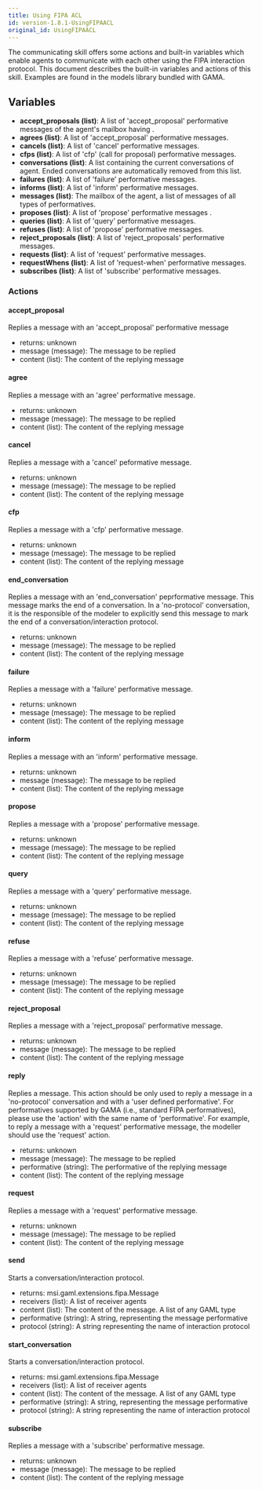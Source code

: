 ```yaml
---
title: Using FIPA ACL
id: version-1.8.1-UsingFIPAACL
original_id: UsingFIPAACL
---
```


[//]: # (keyword|concept_fipa)
[//]: # (startConcept|fipa_acl)


The communicating skill offers some actions and built-in variables which enable agents to communicate with each other using the FIPA interaction protocol. This document describes the built-in variables and actions of this skill. Examples are found in the models library bundled with GAMA.

## Variables

* **accept_proposals (list)**: A list of 'accept_proposal' performative messages of the agent's mailbox having .
* **agrees (list)**: A list of 'accept_proposal' performative messages.
* **cancels (list)**: A list of 'cancel' performative messages.
* **cfps (list)**: A list of 'cfp' (call for proposal) performative messages.
* **conversations (list)**: A list containing the current conversations of agent. Ended conversations are automatically removed from this list.
* **failures (list)**: A list of 'failure' performative messages.
* **informs (list)**: A list of 'inform' performative messages.
* **messages (list)**: The mailbox of the agent, a list of messages of all types of performatives.
* **proposes (list)**: A list of 'propose' performative messages .
* **queries (list)**: A list of 'query' performative messages.
* **refuses (list)**: A list of 'propose' performative messages.
* **reject_proposals (list)**: A list of 'reject_proposals' performative messages.
* **requests (list)**: A list of 'request' performative messages.
* **requestWhens (list)**: A list of 'request-when' performative messages.
* **subscribes (list)**: A list of 'subscribe' performative messages.

### Actions
#### accept_proposal
Replies a message with an 'accept_proposal' performative message

* returns: unknown
* message (message): The message to be replied
* content (list): The content of the replying message

#### agree
Replies a message with an 'agree' performative message.

* returns: unknown
* message (message): The message to be replied
* content (list): The content of the replying message

#### cancel
Replies a message with a 'cancel' peformative message.

* returns: unknown
* message (message): The message to be replied
* content (list): The content of the replying message

#### cfp
Replies a message with a 'cfp' performative message.

* returns: unknown
* message (message): The message to be replied
* content (list): The content of the replying message

#### end_conversation
Replies a message with an 'end_conversation' peprformative message. This message marks the end of a conversation. In a 'no-protocol' conversation, it is the responsible of the modeler to explicitly send this message to mark the end of a conversation/interaction protocol.

* returns: unknown
* message (message): The message to be replied
* content (list): The content of the replying message

#### failure
Replies a message with a 'failure' performative message.

* returns: unknown
* message (message): The message to be replied
* content (list): The content of the replying message

#### inform
Replies a message with an 'inform' performative message.

* returns: unknown
* message (message): The message to be replied
* content (list): The content of the replying message

#### propose
Replies a message with a 'propose' performative message.

* returns: unknown
* message (message): The message to be replied
* content (list): The content of the replying message

#### query
Replies a message with a 'query' performative message.

* returns: unknown
* message (message): The message to be replied
* content (list): The content of the replying message

#### refuse
Replies a message with a 'refuse' performative message.

* returns: unknown
* message (message): The message to be replied
* content (list): The content of the replying message

#### reject_proposal
Replies a message with a 'reject_proposal' performative message.

* returns: unknown
* message (message): The message to be replied
* content (list): The content of the replying message

#### reply
Replies a message. This action should be only used to reply a message in a 'no-protocol' conversation and with a 'user defined performative'. For performatives supported by GAMA (i.e., standard FIPA performatives), please use the 'action' with the same name of 'performative'. For example, to reply a message with a 'request' performative message, the modeller should use the 'request' action.

* returns: unknown
* message (message): The message to be replied
* performative (string): The performative of the replying message
* content (list): The content of the replying message

#### request
Replies a message with a 'request' performative message.

* returns: unknown
* message (message): The message to be replied
* content (list): The content of the replying message

#### send
Starts a conversation/interaction protocol.

* returns: msi.gaml.extensions.fipa.Message
* receivers (list): A list of receiver agents
* content (list): The content of the message. A list of any GAML type
* performative (string): A string, representing the message performative
* protocol (string): A string representing the name of interaction protocol

#### start_conversation
Starts a conversation/interaction protocol.

* returns: msi.gaml.extensions.fipa.Message
* receivers (list): A list of receiver agents
* content (list): The content of the message. A list of any GAML type
* performative (string): A string, representing the message performative
* protocol (string): A string representing the name of interaction protocol

#### subscribe
Replies a message with a 'subscribe' performative message.

* returns: unknown
* message (message): The message to be replied
* content (list): The content of the replying message

[//]: # (endConcept|fipa_acl)
